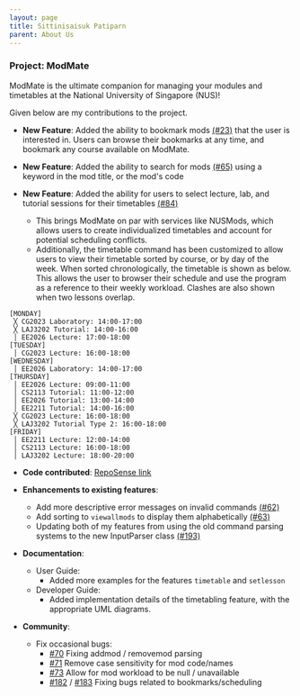 ```yaml
---
layout: page
title: Sittinisaisuk Patiparn
parent: About Us
---
```


### Project: ModMate

ModMate is the ultimate companion for managing your modules and timetables at the National University of Singapore (NUS)!

Given below are my contributions to the project.

* **New Feature**: Added the ability to bookmark mods [(#23)](https://github.com/AY2425S2-CS2113-W12-1/tp/pull/23) that the user is interested in. Users can browse their bookmarks at any time, and bookmark any course available on ModMate. 
* **New Feature**: Added the ability to search for mods [(#65)](https://github.com/AY2425S2-CS2113-W12-1/tp/pull/65) using a keyword in the mod title, or the mod's code

* **New Feature**: Added the ability for users to select lecture, lab, and tutorial sessions for their timetables [(#84)](https://github.com/AY2425S2-CS2113-W12-1/tp/pull/84)
  * This brings ModMate on par with services like NUSMods, which allows users to create individualized timetables and account for potential scheduling conflicts.
  * Additionally, the timetable command has been customized to allow users to view their timetable sorted by course, or by day of the week. When sorted chronologically, the timetable is shown as below. This allows the user to browser their schedule and use the program as a reference to their weekly workload. Clashes are also shown when two lessons overlap.
```
[MONDAY]
 ╳ CG2023 Laboratory: 14:00-17:00
 ╳ LAJ3202 Tutorial: 14:00-16:00
 │ EE2026 Lecture: 17:00-18:00
[TUESDAY]
 │ CG2023 Lecture: 16:00-18:00
[WEDNESDAY]
 │ EE2026 Laboratory: 14:00-17:00
[THURSDAY]
 │ EE2026 Lecture: 09:00-11:00
 │ CS2113 Tutorial: 11:00-12:00
 │ EE2026 Tutorial: 13:00-14:00
 │ EE2211 Tutorial: 14:00-16:00
 ╳ CG2023 Lecture: 16:00-18:00
 ╳ LAJ3202 Tutorial Type 2: 16:00-18:00
[FRIDAY]
 │ EE2211 Lecture: 12:00-14:00
 │ CS2113 Lecture: 16:00-18:00
 │ LAJ3202 Lecture: 18:00-20:00
```

* **Code contributed**: [RepoSense link](https://nus-cs2113-ay2425s2.github.io/tp-dashboard/?search=w12-1)

* **Enhancements to existing features**:
  * Add more descriptive error messages on invalid commands [(#62)](https://github.com/AY2425S2-CS2113-W12-1/tp/pull/62)
  * Add sorting to `viewallmods` to display them alphabetically [(#63)](https://github.com/AY2425S2-CS2113-W12-1/tp/pull/63)
  * Updating both of my features from using the old command parsing systems to the new InputParser class [(#193)](https://github.com/AY2425S2-CS2113-W12-1/tp/pull/193)

* **Documentation**:
  * User Guide:
    * Added more examples for the features `timetable` and `setlesson`
  * Developer Guide:
    * Added implementation details of the timetabling feature, with the appropriate UML diagrams.

* **Community**:
  * Fix occasional bugs: 
    * [#70](https://github.com/AY2425S2-CS2113-W12-1/tp/pull/70) Fixing addmod / removemod parsing
    * [#71](https://github.com/AY2425S2-CS2113-W12-1/tp/pull/71) Remove case sensitivity for mod code/names
    * [#73](https://github.com/AY2425S2-CS2113-W12-1/tp/pull/73) Allow for mod workload to be null / unavailable
    * [#182](https://github.com/AY2425S2-CS2113-W12-1/tp/pull/182) / [#183](https://github.com/AY2425S2-CS2113-W12-1/tp/pull/183) Fixing bugs related to bookmarks/scheduling
